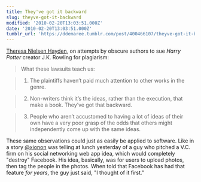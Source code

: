 ```yaml
---
title: They've got it backward
slug: theyve-got-it-backward
modified: '2010-02-20T13:03:51.000Z'
date: '2010-02-20T13:03:51.000Z'
tumblr_url: 'https://ddemaree.tumblr.com/post/400466107/theyve-got-it-backward'
---
```

[Theresa Nielsen Hayden](http://nielsenhayden.com/makinglight/archives/012205.html), on attempts by obscure authors to sue _Harry Potter_ creator J.K. Rowling for plagiarism:

> What these lawsuits teach us:

> 1.  The plaintiffs haven’t paid much attention to other works in the genre.

> 2.  Non-writers think it’s the ideas, rather than the execution, that make a book. They’ve got that backward.

> 3.  People who aren’t accustomed to having a lot of ideas of their own have a very poor grasp of the odds that others might independently come up with the same ideas.

These same observations could just as easily be applied to software. Like in a story [@xionon](http://twitter.com/xionon) was telling at lunch yesterday of a guy who pitched a V.C. firm on his social networking web app idea, which would completely "destroy" Facebook. His idea, basically, was for users to upload photos, then tag the people in the photos. When told that Facebook has had that feature _for years_, the guy just said, "I thought of it first."
